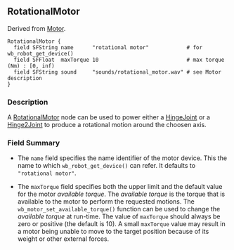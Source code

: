 ## RotationalMotor

Derived from [Motor](motor.md).

```
RotationalMotor {
  field SFString name      "rotational motor"            # for wb_robot_get_device()
  field SFFloat  maxTorque 10                            # max torque (Nm) : [0, inf)
  field SFString sound     "sounds/rotational_motor.wav" # see Motor description
}
```

### Description

A [RotationalMotor](#rotationalmotor) node can be used to power either a
[HingeJoint](hingejoint.md) or a [Hinge2Joint](hinge2joint.md) to produce a
rotational motion around the choosen axis.

### Field Summary

- The `name` field specifies the name identifier of the motor device. This the
name to which `wb_robot_get_device()` can refer. It defaults to `"rotational
motor"`.

- The `maxTorque` field specifies both the upper limit and the default value for
the motor *available torque*. The *available torque* is the torque that is
available to the motor to perform the requested motions. The
`wb_motor_set_available_torque()` function can be used to change the *available
torque* at run-time. The value of `maxTorque` should always be zero or positive
(the default is 10). A small `maxTorque` value may result in a motor being
unable to move to the target position because of its weight or other external
forces.
